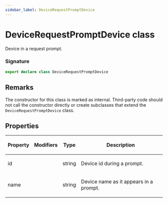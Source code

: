 ```yaml
---
sidebar_label: DeviceRequestPromptDevice
---
```


# DeviceRequestPromptDevice class

Device in a request prompt.

### Signature

```typescript
export declare class DeviceRequestPromptDevice
```

## Remarks

The constructor for this class is marked as internal. Third-party code should not call the constructor directly or create subclasses that extend the `DeviceRequestPromptDevice` class.

## Properties

<table><thead><tr><th>

Property

</th><th>

Modifiers

</th><th>

Type

</th><th>

Description

</th></tr></thead>
<tbody><tr><td>

<span id="id">id</span>

</td><td>

</td><td>

string

</td><td>

Device id during a prompt.

</td></tr>
<tr><td>

<span id="name">name</span>

</td><td>

</td><td>

string

</td><td>

Device name as it appears in a prompt.

</td></tr>
</tbody></table>
